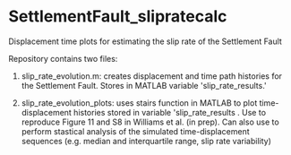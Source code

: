 # SettlementFault_slipratecalc
Displacement time plots for estimating the slip rate of the Settlement Fault

Repository contains two files: 
1) slip_rate_evolution.m: creates displacement and time path histories for the Settlement Fault. Stores in MATLAB variable 'slip_rate_results.'
   
2) slip_rate_evolution_plots: uses stairs function in MATLAB to plot time-displacement histories stored in variable 'slip_rate_results . Use to reproduce Figure 11 and S8 in Williams et al. (in prep). Can also use to perform stastical analysis of the simulated time-displacement sequences (e.g. median and interquartile range, slip rate variability)
